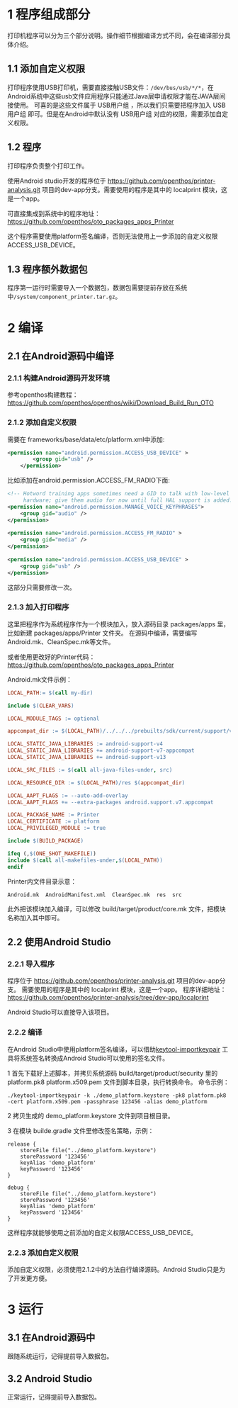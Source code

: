 # 1 程序组成部分

打印机程序可以分为三个部分说明。操作细节根据编译方式不同，会在编译部分具体介绍。

## 1.1 添加自定义权限

打印程序使用USB打印机，需要直接接触USB文件：`/dev/bus/usb/*/*`，在Android系统中这些usb文件应用程序只能通过Java层申请权限才能在JAVA层间接使用。
可喜的是这些文件属于 USB用户组 ，所以我们只需要把程序加入 USB用户组 即可。但是在Android中默认没有 USB用户组 对应的权限，需要添加自定义权限。

## 1.2 程序

打印程序负责整个打印工作。

使用Android studio开发的程序位于 https://github.com/openthos/printer-analysis.git 项目的dev-app分支。需要使用的程序是其中的 localprint 模块，这是一个app。

可直接集成到系统中的程序地址：https://github.com/openthos/oto_packages_apps_Printer

这个程序需要使用platform签名编译，否则无法使用上一步添加的自定义权限ACCESS_USB_DEVICE。

## 1.3 程序额外数据包

程序第一运行时需要导入一个数据包，数据包需要提前存放在系统中`/system/component_printer.tar.gz`。

# 2 编译

## 2.1 在Android源码中编译

### 2.1.1 构建Android源码开发环境

参考openthos构建教程： https://github.com/openthos/openthos/wiki/Download_Build_Run_OTO

### 2.1.2 添加自定义权限

需要在 frameworks/base/data/etc/platform.xml中添加:
``` xml
<permission name="android.permission.ACCESS_USB_DEVICE" >
        <group gid="usb" />
    </permission>
```
比如添加在android.permission.ACCESS_FM_RADIO下面:
``` xml
<!-- Hotword training apps sometimes need a GID to talk with low-level
     hardware; give them audio for now until full HAL support is added. -->
<permission name="android.permission.MANAGE_VOICE_KEYPHRASES">
    <group gid="audio" />
</permission>
 
<permission name="android.permission.ACCESS_FM_RADIO" >
    <group gid="media" />
</permission>
 
<permission name="android.permission.ACCESS_USB_DEVICE" >
    <group gid="usb" />
</permission>
```
这部分只需要修改一次。

### 2.1.3 加入打印程序

这里把程序作为系统程序作为一个模块加入，放入源码目录 packages/apps 里，比如新建 packages/apps/Printer 文件夹。
在源码中编译，需要编写Android.mk、CleanSpec.mk等文件。

或者使用更改好的Printer代码：https://github.com/openthos/oto_packages_apps_Printer

Android.mk文件示例：
``` makefile
LOCAL_PATH:= $(call my-dir)

include $(CLEAR_VARS)

LOCAL_MODULE_TAGS := optional

appcompat_dir := $(LOCAL_PATH)/../../../prebuilts/sdk/current/support/v7/appcompat/res

LOCAL_STATIC_JAVA_LIBRARIES := android-support-v4
LOCAL_STATIC_JAVA_LIBRARIES += android-support-v7-appcompat
LOCAL_STATIC_JAVA_LIBRARIES += android-support-v13

LOCAL_SRC_FILES := $(call all-java-files-under, src)

LOCAL_RESOURCE_DIR := $(LOCAL_PATH)/res $(appcompat_dir)

LOCAL_AAPT_FLAGS := --auto-add-overlay
LOCAL_AAPT_FLAGS += --extra-packages android.support.v7.appcompat

LOCAL_PACKAGE_NAME := Printer
LOCAL_CERTIFICATE := platform
LOCAL_PRIVILEGED_MODULE := true

include $(BUILD_PACKAGE)

ifeq (,$(ONE_SHOT_MAKEFILE))
include $(call all-makefiles-under,$(LOCAL_PATH))
endif

```

Printer内文件目录示意：
```
Android.mk  AndroidManifest.xml  CleanSpec.mk  res  src
```

此外把该模块加入编译，可以修改 build/target/product/core.mk 文件，把模块名称加入其中即可。

## 2.2 使用Android Studio

### 2.2.1 导入程序

程序位于 https://github.com/openthos/printer-analysis.git 项目的dev-app分支。
需要使用的程序是其中的 localprint 模块，这是一个app。
程序详细地址： https://github.com/openthos/printer-analysis/tree/dev-app/localprint

Android Studio可以直接导入该项目。

### 2.2.2 编译

在Android Studio中使用platform签名编译，可以借助[keytool-importkeypair](https://github.com/getfatday/keytool-importkeypair) 工具将系统签名转换成Android Studio可以使用的签名文件。

1 首先下载好上述脚本，并拷贝系统源码 build/target/product/security 里的 platform.pk8 platform.x509.pem 文件到脚本目录，执行转换命令。
命令示例：
```
./keytool-importkeypair -k ./demo_platform.keystore -pk8 platform.pk8 -cert platform.x509.pem -passphrase 123456 -alias demo_platform
```

2 拷贝生成的 demo_platform.keystore 文件到项目根目录。

3 在模块 builde.gradle 文件里修改签名策略，示例：
```
release {
    storeFile file("../demo_platform.keystore")
    storePassword '123456'
    keyAlias 'demo_platform'
    keyPassword '123456'
}

debug {
    storeFile file("../demo_platform.keystore")
    storePassword '123456'
    keyAlias 'demo_platform'
    keyPassword '123456'
}
```

这样程序就能够使用之前添加的自定义权限ACCESS_USB_DEVICE。

### 2.2.3 添加自定义权限

添加自定义权限，必须使用2.1.2中的方法自行编译源码。Android Studio只是为了开发更方便。

# 3 运行

## 3.1 在Android源码中

跟随系统运行，记得提前导入数据包。

## 3.2 Android Studio

正常运行，记得提前导入数据包。



